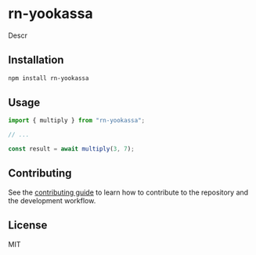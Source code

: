 # rn-yookassa

Descr

## Installation

```sh
npm install rn-yookassa
```

## Usage

```js
import { multiply } from "rn-yookassa";

// ...

const result = await multiply(3, 7);
```

## Contributing

See the [contributing guide](CONTRIBUTING.md) to learn how to contribute to the repository and the development workflow.

## License

MIT
